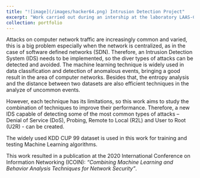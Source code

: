 ```yaml
---
title: "![image](/images/hacker64.png) Intrusion Detection Project"
excerpt: "Work carried out during an intership at the laboratory LAAS-CNRS."
collection: portfolio
---
```


Attacks on computer network traffic are increasingly common and varied, this is a big problem especially when the network is centralized, as in the case of software defined networks (SDN). Therefore, an Intrusion Detection System (IDS) needs to be implemented, so the diver types of attacks can be detected and avoided.  The machine learning technique is widely used in data classification and detection of anomalous events, bringing a good result in the area of computer networks. Besides that, the entropy analysis and the distance between two datasets are also efficient techniques in the analyze of uncommon events. 

However, each technique has its limitations, so this work aims to study the combination of techniques to improve their performance. Therefore, a new IDS capable of detecting some of the most common types of attacks – Denial of Service (DoS), Probing, Remote to Local (R2L) and User to Root (U2R) - can be created.

The widely used KDD CUP 99 dataset is used in this work for training and testing Machine Learning algorithms.

This work resulted in a publication at the 2020 International Conference on Information Networking (ICOIN): *“Combining Machine Learning and Behavior Analysis Techniques for Network Security”*.
